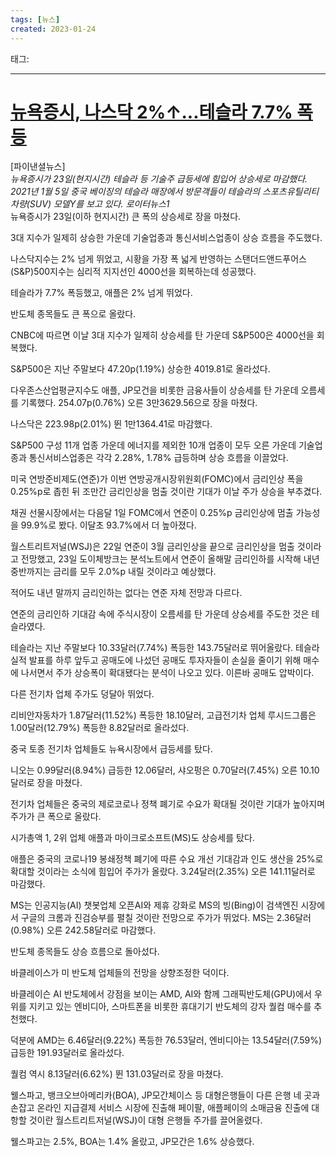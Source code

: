```yaml
---
tags: [뉴스]
created: 2023-01-24
---
```


태그: 

___

# [뉴욕증시, 나스닥 2%↑...테슬라 7.7% 폭등](https://n.news.naver.com/article/014/0004959194?cds=news_edit)
[파이낸셜뉴스]   
*뉴욕증시가 23일(현지시간) 테슬라 등 기술주 급등세에 힘입어 상승세로 마감했다. 2021년 1월 5일 중국 베이징의 테슬라 매장에서 방문객들이 테슬라의 스포츠유틸리티차량(SUV) 모델Y를 보고 있다. 로이터뉴스1*  
뉴욕증시가 23일(이하 현지시간) 큰 폭의 상승세로 장을 마쳤다.   

3대 지수가 일제히 상승한 가운데 기술업종과 통신서비스업종이 상승 흐름을 주도했다.

나스닥지수는 2% 넘게 뛰었고, 시황을 가장 폭 넓게 반영하는 스탠더드앤드푸어스(S&P)500지수는 심리적 지지선인 4000선을 회복하는데 성공했다.

테슬라가 7.7% 폭등했고, 애플은 2% 넘게 뛰었다.

반도체 종목들도 큰 폭으로 올랐다.

CNBC에 따르면 이날 3대 지수가 일제히 상승세를 탄 가운데 S&P500은 4000선을 회복했다.   

S&P500은 지난 주말보다 47.20p(1.19%) 상승한 4019.81로 올라섰다.

다우존스산업평균지수도 애플, JP모건을 비롯한 금융사들이 상승세를 탄 가운데 오름세를 기록했다. 254.07p(0.76%) 오른 3만3629.56으로 장을 마쳤다.

나스닥은 223.98p(2.01%) 뛴 1만1364.41로 마감했다.

S&P500 구성 11개 업종 가운데 에너지를 제외한 10개 업종이 모두 오른 가운데 기술업종과 통신서비스업종은 각각 2.28%, 1.78% 급등하며 상승 흐름을 이끌었다.

미국 연방준비제도(연준)가 이번 연방공개시장위원회(FOMC)에서 금리인상 폭을 0.25%p로 좁힌 뒤 조만간 금리인상을 멈출 것이란 기대가 이날 주가 상승을 부추겼다.   

채권 선물시장에서는 다음달 1일 FOMC에서 연준이 0.25%p 금리인상에 멈출 가능성을 99.9%로 봤다. 이달초 93.7%에서 더 높아졌다.

월스트리트저널(WSJ)은 22일 연준이 3월 금리인상을 끝으로 금리인상을 멈출 것이라고 전망했고, 23일 도이체방크는 분석노트에서 연준이 올해말 금리인하를 시작해 내년 중반까지는 금리를 모두 2.0%p 내릴 것이라고 예상했다.

적어도 내년 말까지 금리인하는 없다는 연준 자체 전망과 다르다.

연준의 금리인하 기대감 속에 주식시장이 오름세를 탄 가운데 상승세를 주도한 것은 테슬라였다.   

테슬라는 지난 주말보다 10.33달러(7.74%) 폭등한 143.75달러로 뛰어올랐다. 테슬라 실적 발표를 하루 앞두고 공매도에 나섰던 공매도 투자자들이 손실을 줄이기 위해 매수에 나서면서 주가 상승폭이 확대됐다는 분석이 나오고 있다. 이른바 공매도 압박이다.

다른 전기차 업체 주가도 덩달아 뛰었다.

리비안자동차가 1.87달러(11.52%) 폭등한 18.10달러, 고급전기차 업체 루시드그룹은 1.00달러(12.79%) 폭등한 8.82달러로 올라섰다.

중국 토종 전기차 업체들도 뉴욕시장에서 급등세를 탔다.

니오는 0.99달러(8.94%) 급등한 12.06달러, 샤오펑은 0.70달러(7.45%) 오른 10.10달러로 장을 마쳤다.

전기차 업체들은 중국의 제로코로나 정책 폐기로 수요가 확대될 것이란 기대가 높아지며 주가가 큰 폭으로 올랐다.

시가총액 1, 2위 업체 애플과 마이크로소프트(MS)도 상승세를 탔다.   

애플은 중국의 코로나19 봉쇄정책 폐기에 따른 수요 개선 기대감과 인도 생산을 25%로 확대할 것이라는 소식에 힘입어 주가가 올랐다. 3.24달러(2.35%) 오른 141.11달러로 마감했다.

MS는 인공지능(AI) 챗봇업체 오픈AI와 제휴 강화로 MS의 빙(Bing)이 검색엔진 시장에서 구글의 크롬과 진검승부를 펼칠 것이란 전망으로 주가가 뛰었다. MS는 2.36달러(0.98%) 오른 242.58달러로 마감했다.

반도체 종목들도 상승 흐름으로 돌아섰다.   

바클레이스가 미 반도체 업체들의 전망을 상향조정한 덕이다.

바클레이슨 AI 반도체에서 강점을 보이는 AMD, AI와 함께 그래픽반도체(GPU)에서 우위를 지키고 있는 엔비디아, 스마트폰을 비롯한 휴대기기 반도체의 강자 퀄컴 매수를 추천했다.

덕분에 AMD는 6.46달러(9.22%) 폭등한 76.53달러, 엔비디아는 13.54달러(7.59%) 급등한 191.93달러로 올라섰다.

퀄컴 역시 8.13달러(6.62%) 뛴 131.03달러로 장을 마쳤다.

웰스파고, 뱅크오브아메리카(BOA), JP모간체이스 등 대형은행들이 다른 은행 네 곳과 손잡고 온라인 지급결제 서비스 시장에 진출해 페이팔, 애플페이의 소매금융 진출에 대항할 것이란 월스트리트저널(WSJ)이 대형 은행들 주가를 끌어올렸다.   

웰스파고는 2.5%, BOA는 1.4% 올랐고, JP모간은 1.6% 상승했다.
